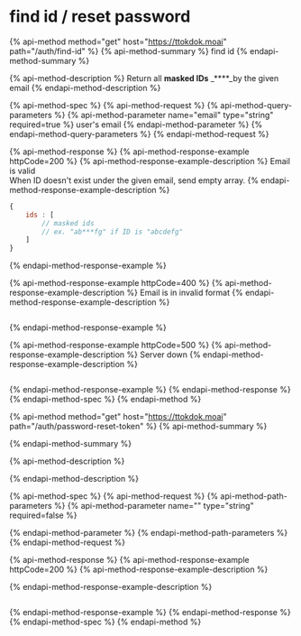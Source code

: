 # find id / reset password

{% api-method method="get" host="https://ttokdok.moai" path="/auth/find-id" %}
{% api-method-summary %}
find id
{% endapi-method-summary %}

{% api-method-description %}
Return all **masked IDs** _****_by the given email
{% endapi-method-description %}

{% api-method-spec %}
{% api-method-request %}
{% api-method-query-parameters %}
{% api-method-parameter name="email" type="string" required=true %}
user's email
{% endapi-method-parameter %}
{% endapi-method-query-parameters %}
{% endapi-method-request %}

{% api-method-response %}
{% api-method-response-example httpCode=200 %}
{% api-method-response-example-description %}
Email is valid  
When ID doesn't exist under the given email, send empty array.
{% endapi-method-response-example-description %}

```javascript
{
    ids : [
        // masked ids
        // ex. "ab***fg" if ID is "abcdefg"
    ]
}
```
{% endapi-method-response-example %}

{% api-method-response-example httpCode=400 %}
{% api-method-response-example-description %}
Email is in invalid format
{% endapi-method-response-example-description %}

```

```
{% endapi-method-response-example %}

{% api-method-response-example httpCode=500 %}
{% api-method-response-example-description %}
Server down
{% endapi-method-response-example-description %}

```

```
{% endapi-method-response-example %}
{% endapi-method-response %}
{% endapi-method-spec %}
{% endapi-method %}

{% api-method method="get" host="https://ttokdok.moai" path="/auth/password-reset-token" %}
{% api-method-summary %}

{% endapi-method-summary %}

{% api-method-description %}

{% endapi-method-description %}

{% api-method-spec %}
{% api-method-request %}
{% api-method-path-parameters %}
{% api-method-parameter name="" type="string" required=false %}

{% endapi-method-parameter %}
{% endapi-method-path-parameters %}
{% endapi-method-request %}

{% api-method-response %}
{% api-method-response-example httpCode=200 %}
{% api-method-response-example-description %}

{% endapi-method-response-example-description %}

```

```
{% endapi-method-response-example %}
{% endapi-method-response %}
{% endapi-method-spec %}
{% endapi-method %}

